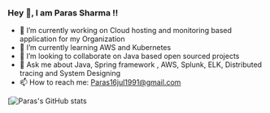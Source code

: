 ### Hey 👋, I am Paras Sharma !!


- 🔭 I’m currently working on Cloud hosting and monitoring based application for my Organization 
- 🌱 I’m currently learning AWS and Kubernetes
- 👯 I’m looking to collaborate on Java based open sourced projects
- 💬 Ask me about Java, Spring framework , AWS, Splunk, ELK, Distributed tracing and System Designing 
- 📫 How to reach me: Paras16jul1991@gmail.com


[![Paras's GitHub stats](https://github-readme-stats.vercel.app/api?username=paras16jul1991&count_private=true&show_icons=true&theme=radical)

